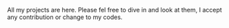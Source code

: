 All my projects are here. Please fel free to dive in and look at them, I accept any contribution or change to my codes.
